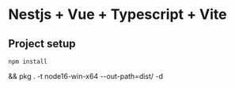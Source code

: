 # Nestjs + Vue + Typescript + Vite

## Project setup

```
npm install
```

&& pkg . -t node16-win-x64 --out-path=dist/ -d
